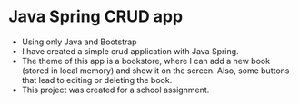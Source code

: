 # Java Spring CRUD app

* Using only Java and Bootstrap
* I have created a simple crud application with Java Spring. 
* The theme of this app is a bookstore, where I can add a new book (stored in local memory) and show it on the screen. Also, some buttons that lead to editing or deleting the book.
* This project was created for a school assignment.

